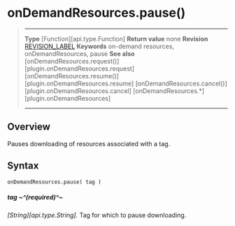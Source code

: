 # onDemandResources.pause()

> --------------------- ------------------------------------------------------------------------------------------
> __Type__              [Function][api.type.Function]
> __Return value__      none
> __Revision__          [REVISION_LABEL](REVISION_URL)
> __Keywords__          on-demand resources, onDemandResources, pause
> __See also__          [onDemandResources.request()][plugin.onDemandResources.request]
>						[onDemandResources.resume()][plugin.onDemandResources.resume]
>						[onDemandResources.cancel()][plugin.onDemandResources.cancel]
>                       [onDemandResources.*][plugin.onDemandResources]
> --------------------- ------------------------------------------------------------------------------------------


## Overview

Pauses downloading of resources associated with a tag.


## Syntax

	onDemandResources.pause( tag )

##### tag ~^(required)^~
_[String][api.type.String]._ Tag for which to pause downloading.
